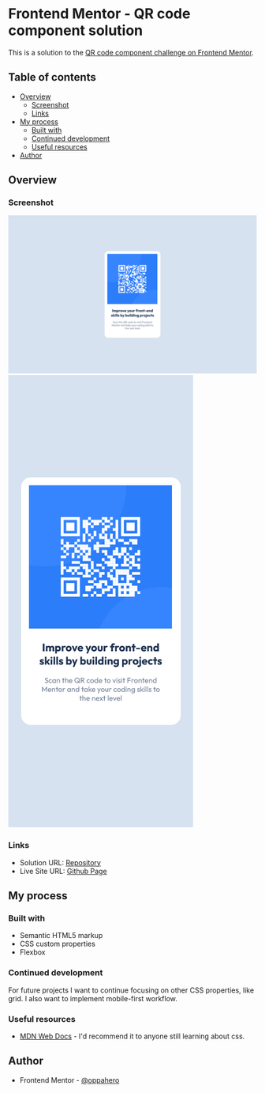 # Frontend Mentor - QR code component solution

This is a solution to the [QR code component challenge on Frontend Mentor](https://www.frontendmentor.io/challenges/qr-code-component-iux_sIO_H). 

## Table of contents

- [Overview](#overview)
  - [Screenshot](#screenshot)
  - [Links](#links)
- [My process](#my-process)
  - [Built with](#built-with)
  - [Continued development](#continued-development)
  - [Useful resources](#useful-resources)
- [Author](#author)

## Overview

### Screenshot

![Desktop](./assets/screenshot-desktop.png)
![Mobile](./assets/screenshot-mobile.png)

### Links

- Solution URL: [Repository](https://github.com/oppahero/qr-code-component)
- Live Site URL: [Github Page](https://oppahero.github.io/qr-code-component/)

## My process

### Built with

- Semantic HTML5 markup
- CSS custom properties
- Flexbox

### Continued development

For future projects I want to continue focusing on other CSS properties, like grid. I also want to implement mobile-first workflow.

### Useful resources

- [MDN Web Docs](https://developer.mozilla.org/en-US/docs/Web/CSS) - I'd recommend it to anyone still learning about css.

## Author

- Frontend Mentor - [@oppahero](https://www.frontendmentor.io/profile/oppahero)
